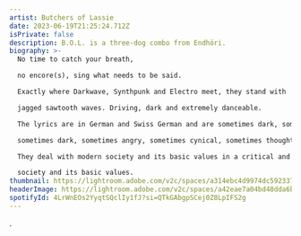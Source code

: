 ```yaml
---
artist: Butchers of Lassie
date: 2023-06-19T21:25:24.712Z
isPrivate: false
description: B.O.L. is a three-dog combo from Endhöri.
biography: >-
  No time to catch your breath,

  no encore(s), sing what needs to be said.

  Exactly where Darkwave, Synthpunk and Electro meet, they stand with

  jagged sawtooth waves. Driving, dark and extremely danceable.

  The lyrics are in German and Swiss German and are sometimes dark, sometimes angry.

  sometimes dark, sometimes angry, sometimes cynical, sometimes thoughtful.

  They deal with modern society and its basic values in a critical and resistant manner.

  society and its basic values.
thumbnail: https://lightroom.adobe.com/v2c/spaces/a314ebc4d9974dc592337c6cdd0126b2/assets/102a8174ed3fb9d069eaded23473e3d5/revisions/6e96b0bf6fc341ffab8b59720f25dd4a/renditions/0e613765162ed2e2ce86864bf0ca16c2
headerImage: https://lightroom.adobe.com/v2c/spaces/a42eae7a04bd48dda6b8193b4c695220/assets/93f191ef72c95f5c03eef060d12be254/revisions/527ead61fae44a06aad1d1fc5950f846/renditions/ce1bafee6c048336f08fc4e32eb56cf5
spotifyId: 4LrWnEOs2YyqtSQclIy1fJ?si=QTkGAbgpSCej0Z8LpIFS2g
---
```

 .